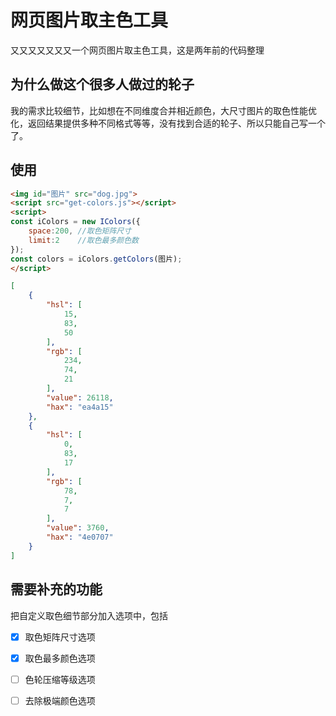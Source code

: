 # 网页图片取主色工具
又又又又又又又一个网页图片取主色工具，这是两年前的代码整理



## 为什么做这个很多人做过的轮子
我的需求比较细节，比如想在不同维度合并相近颜色，大尺寸图片的取色性能优化，返回结果提供多种不同格式等等，没有找到合适的轮子、所以只能自己写一个了。

## 使用

```HTML
<img id="图片" src="dog.jpg">
<script src="get-colors.js"></script>
<script>
const iColors = new IColors({
	space:200, //取色矩阵尺寸
	limit:2    //取色最多颜色数
});
const colors = iColors.getColors(图片);
</script>
```

```JSON
[
    {
        "hsl": [
            15,
            83,
            50
        ],
        "rgb": [
            234,
            74,
            21
        ],
        "value": 26118,
        "hax": "ea4a15"
    },
    {
        "hsl": [
            0,
            83,
            17
        ],
        "rgb": [
            78,
            7,
            7
        ],
        "value": 3760,
        "hax": "4e0707"
    }
]
```

## 需要补充的功能
把自定义取色细节部分加入选项中，包括

- [x] 取色矩阵尺寸选项
- [x] 取色最多颜色选项
- [ ] 色轮压缩等级选项
- [ ] 去除极端颜色选项

